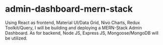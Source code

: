 # admin-dashboard-mern-stack
Using React as frontend, Material UI/Data Grid, Nivo Charts, Redux Toolkit/Query, I will be building and deploying a MERN-Stack Admin Dashboard. As for backend, Node JS, Express JS, Mongoose/MongoDB will be utilized.

